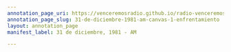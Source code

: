 ```yaml
---
annotation_page_uri: https://venceremosradio.github.io/radio-venceremos-en-espanol/annotations/31-de-diciembre-1981-am-canvas-1-enfrentamiento.json
annotation_page_slug: 31-de-diciembre-1981-am-canvas-1-enfrentamiento
layout: annotation_page
manifest_label: 31 de diciembre, 1981 - AM

---
```

